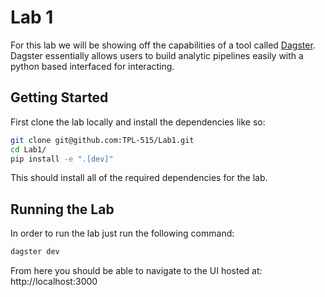 # Lab 1

For this lab we will be showing off the capabilities of a tool called [Dagster](https://dagster.io/). Dagster essentially allows users to build analytic pipelines easily with a python based interfaced for interacting. 

## Getting Started

First clone the lab locally and install the dependencies like so:

```bash
git clone git@github.com:TPL-515/Lab1.git
cd Lab1/
pip install -e ".[dev]"
```

This should install all of the required dependencies for the lab.

## Running the Lab

In order to run the lab just run the following command:

```bash
dagster dev
```

From here you should be able to navigate to the UI hosted at: http://localhost:3000
